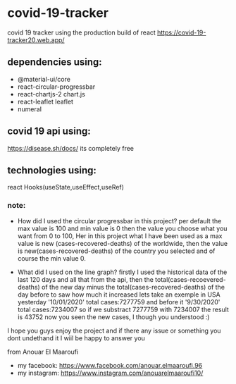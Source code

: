 # covid-19-tracker
covid 19 tracker using the production build of react 
https://covid-19-tracker20.web.app/

## dependencies using:
* @material-ui/core
* react-circular-progressbar
* react-chartjs-2 chart.js
* react-leaflet leaflet
* numeral
## covid 19 api using:
https://disease.sh/docs/ its completely free
## technologies using:
react Hooks(useState,useEffect,useRef)
### note:
- How did I used the circular progressbar in this project?
per default the max value is 100 and min value is 0 then the value you choose what you want from 0 to 100,
Her in this project what I have been used as a max value is new (cases-recovered-deaths) of the worldwide,
then the value is new(cases-recovered-deaths) of the country you selected and of course the min value 0.

- What did I used on the line graph? firstly I used the historical data of the last 120 days and all that from the api,
then the total(cases-recoevered-deaths) of the new day minus the total(cases-recovered-deaths) of the day before to saw how much it increased
lets take an exemple in USA yesterday '10/01/2020' total cases:7277759 and before it '9/30/2020' total cases:7234007 
so if we substract 7277759 with 7234007 the result is 43752 now you seen the new cases, I though you understood :)

I hope you guys enjoy the project and if there any issue or something you dont undethand it I wiil be happy to answer you

from Anouar El Maaroufi
- my facebook: https://www.facebook.com/anouar.elmaaroufi.96
- my instagram: https://www.instagram.com/anouarelmaaroufi10/
